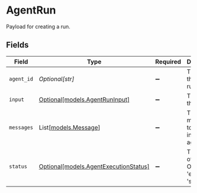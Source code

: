 # AgentRun

Payload for creating a run.


## Fields

| Field                                                                      | Type                                                                       | Required                                                                   | Description                                                                |
| -------------------------------------------------------------------------- | -------------------------------------------------------------------------- | -------------------------------------------------------------------------- | -------------------------------------------------------------------------- |
| `agent_id`                                                                 | *Optional[str]*                                                            | :heavy_minus_sign:                                                         | The ID of the agent to run.                                                |
| `input`                                                                    | [Optional[models.AgentRunInput]](../models/agentruninput.md)               | :heavy_minus_sign:                                                         | The input to the agent.                                                    |
| `messages`                                                                 | List[[models.Message](../models/message.md)]                               | :heavy_minus_sign:                                                         | The messages to pass an input to the agent.                                |
| `status`                                                                   | [Optional[models.AgentExecutionStatus]](../models/agentexecutionstatus.md) | :heavy_minus_sign:                                                         | The status of the run. One of 'error', 'success'.                          |